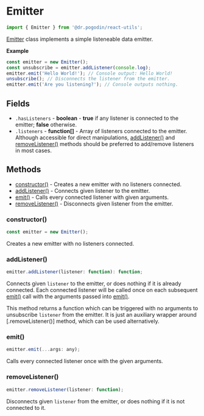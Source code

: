# Emitter
```jsx
import { Emitter } from '@dr.pogodin/react-utils';
```
[Emitter] class implements a simple listeneable data emitter.

**Example**
```jsx
const emitter = new Emitter();
const unsubscribe = emitter.addListener(console.log);
emitter.emit('Hello World!'); // Console output: Hello World!
unsubscribe(); // Disconnects the listener from the emitter.
emitter.emit('Are you listening?'); // Console outputs nothing.
```

## Fields
- `.hasListeners` - **boolean** - **true** if any listener is connected
  to the emitter; **false** otherwise.
- `.listeners` - **function[]** - Array of listeners connected to the emitter.
  Although accessible for direct manipulations, [addListener()] and
  [removeListener()] methods should be preferred to add/remove listeners
  in most cases.

## Methods
- [constructor()] - Creates a new emitter with no listeners connected.
- [addListener()] - Connects given listener to the emitter.
- [emit()] - Calls every connected listener with given arguments.
- [removeListener()] - Disconnects given listener from the emitter.

### constructor()
```jsx
const emitter = new Emitter();
```
Creates a new emitter with no listeners connected.

### addListener()
```jsx
emitter.addListener(listener: function): function;
```
Connects given `listener` to the emitter, or does nothing if it is already
connected. Each connected listener will be called once on each subsequent
[emit()] call with the arguments passed into [emit()].

This method returns a function which can be triggered with no arguments to
unsubscribe `listener` from the emitter. It is just an auxiliary wrapper around
[.removeListener()] method, which can be used alternatively.

### emit()
```jsx
emitter.emit(...args: any);
```
Calls every connected listener once with the given arguments.

### removeListener()
```jsx
emitter.removeListener(listener: function);
```
Disconnects given `listener` from the emitter, or does nothing if it is not
connected to it.

[Emitter]: /docs/api/classes/Emitter
[addListener()]: #addlistener
[constructor()]: #constructor
[emit()]: #emit
[removeListener()]: #removelistener

